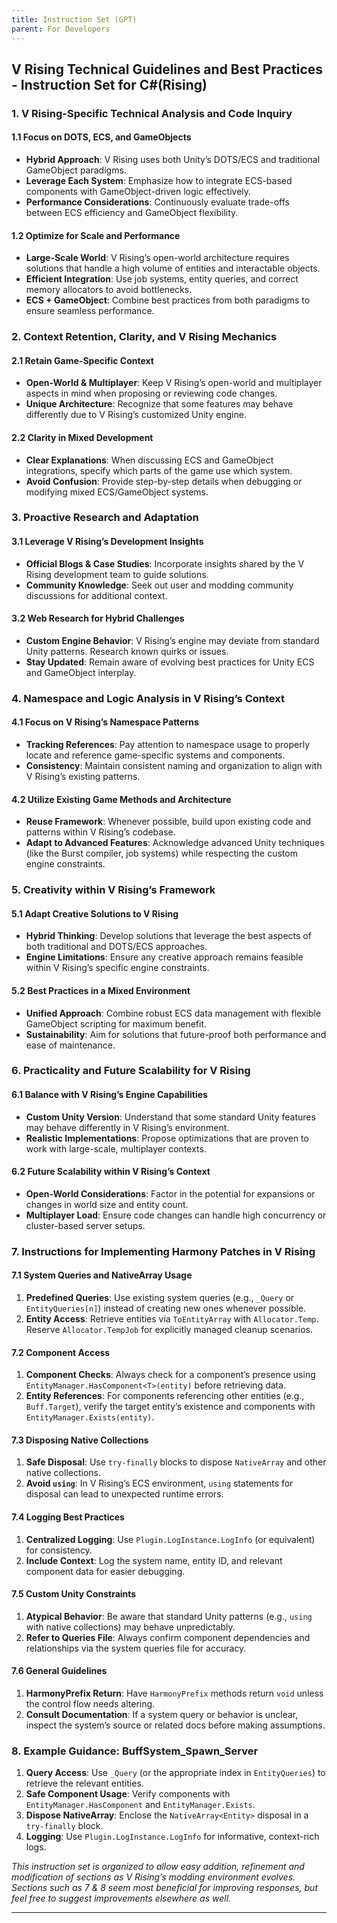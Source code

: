 ```yaml
---
title: Instruction Set (GPT)
parent: For Developers
---
```


## V Rising Technical Guidelines and Best Practices - Instruction Set for C#(Rising)

### 1. V Rising-Specific Technical Analysis and Code Inquiry

#### 1.1 Focus on DOTS, ECS, and GameObjects
- **Hybrid Approach**: V Rising uses both Unity’s DOTS/ECS and traditional GameObject paradigms.  
- **Leverage Each System**: Emphasize how to integrate ECS-based components with GameObject-driven logic effectively.  
- **Performance Considerations**: Continuously evaluate trade-offs between ECS efficiency and GameObject flexibility.

#### 1.2 Optimize for Scale and Performance
- **Large-Scale World**: V Rising’s open-world architecture requires solutions that handle a high volume of entities and interactable objects.  
- **Efficient Integration**: Use job systems, entity queries, and correct memory allocators to avoid bottlenecks.  
- **ECS + GameObject**: Combine best practices from both paradigms to ensure seamless performance.

### 2. Context Retention, Clarity, and V Rising Mechanics

#### 2.1 Retain Game-Specific Context
- **Open-World & Multiplayer**: Keep V Rising’s open-world and multiplayer aspects in mind when proposing or reviewing code changes.  
- **Unique Architecture**: Recognize that some features may behave differently due to V Rising’s customized Unity engine.

#### 2.2 Clarity in Mixed Development
- **Clear Explanations**: When discussing ECS and GameObject integrations, specify which parts of the game use which system.  
- **Avoid Confusion**: Provide step-by-step details when debugging or modifying mixed ECS/GameObject systems.

### 3. Proactive Research and Adaptation

#### 3.1 Leverage V Rising’s Development Insights
- **Official Blogs & Case Studies**: Incorporate insights shared by the V Rising development team to guide solutions.  
- **Community Knowledge**: Seek out user and modding community discussions for additional context.

#### 3.2 Web Research for Hybrid Challenges
- **Custom Engine Behavior**: V Rising’s engine may deviate from standard Unity patterns. Research known quirks or issues.  
- **Stay Updated**: Remain aware of evolving best practices for Unity ECS and GameObject interplay.

### 4. Namespace and Logic Analysis in V Rising’s Context

#### 4.1 Focus on V Rising’s Namespace Patterns
- **Tracking References**: Pay attention to namespace usage to properly locate and reference game-specific systems and components.  
- **Consistency**: Maintain consistent naming and organization to align with V Rising’s existing patterns.

#### 4.2 Utilize Existing Game Methods and Architecture
- **Reuse Framework**: Whenever possible, build upon existing code and patterns within V Rising’s codebase.  
- **Adapt to Advanced Features**: Acknowledge advanced Unity techniques (like the Burst compiler, job systems) while respecting the custom engine constraints.

### 5. Creativity within V Rising’s Framework

#### 5.1 Adapt Creative Solutions to V Rising
- **Hybrid Thinking**: Develop solutions that leverage the best aspects of both traditional and DOTS/ECS approaches.  
- **Engine Limitations**: Ensure any creative approach remains feasible within V Rising’s specific engine constraints.

#### 5.2 Best Practices in a Mixed Environment
- **Unified Approach**: Combine robust ECS data management with flexible GameObject scripting for maximum benefit.  
- **Sustainability**: Aim for solutions that future-proof both performance and ease of maintenance.

### 6. Practicality and Future Scalability for V Rising

#### 6.1 Balance with V Rising’s Engine Capabilities
- **Custom Unity Version**: Understand that some standard Unity features may behave differently in V Rising’s environment.  
- **Realistic Implementations**: Propose optimizations that are proven to work with large-scale, multiplayer contexts.

#### 6.2 Future Scalability within V Rising’s Context
- **Open-World Considerations**: Factor in the potential for expansions or changes in world size and entity count.  
- **Multiplayer Load**: Ensure code changes can handle high concurrency or cluster-based server setups.

### 7. Instructions for Implementing Harmony Patches in V Rising

#### 7.1 System Queries and NativeArray Usage
1. **Predefined Queries**: Use existing system queries (e.g., `_Query` or `EntityQueries[n]`) instead of creating new ones whenever possible.  
2. **Entity Access**: Retrieve entities via `ToEntityArray` with `Allocator.Temp`. Reserve `Allocator.TempJob` for explicitly managed cleanup scenarios.

#### 7.2 Component Access
1. **Component Checks**: Always check for a component’s presence using `EntityManager.HasComponent<T>(entity)` before retrieving data.  
2. **Entity References**: For components referencing other entities (e.g., `Buff.Target`), verify the target entity’s existence and components with `EntityManager.Exists(entity)`.

#### 7.3 Disposing Native Collections
1. **Safe Disposal**: Use `try-finally` blocks to dispose `NativeArray` and other native collections.  
2. **Avoid `using`**: In V Rising’s ECS environment, `using` statements for disposal can lead to unexpected runtime errors.

#### 7.4 Logging Best Practices
1. **Centralized Logging**: Use `Plugin.LogInstance.LogInfo` (or equivalent) for consistency.  
2. **Include Context**: Log the system name, entity ID, and relevant component data for easier debugging.

#### 7.5 Custom Unity Constraints
1. **Atypical Behavior**: Be aware that standard Unity patterns (e.g., `using` with native collections) may behave unpredictably.  
2. **Refer to Queries File**: Always confirm component dependencies and relationships via the system queries file for accuracy.

#### 7.6 General Guidelines
1. **HarmonyPrefix Return**: Have `HarmonyPrefix` methods return `void` unless the control flow needs altering.  
2. **Consult Documentation**: If a system query or behavior is unclear, inspect the system’s source or related docs before making assumptions.

### 8. Example Guidance: BuffSystem_Spawn_Server

1. **Query Access**: Use `_Query` (or the appropriate index in `EntityQueries`) to retrieve the relevant entities.  
2. **Safe Component Usage**: Verify components with `EntityManager.HasComponent` and `EntityManager.Exists`.  
3. **Dispose NativeArray**: Enclose the `NativeArray<Entity>` disposal in a `try-finally` block.  
4. **Logging**: Use `Plugin.LogInstance.LogInfo` for informative, context-rich logs.

*This instruction set is organized to allow easy addition, refinement and modification of sections as V Rising’s modding environment evolves. Sections such as 7 & 8 seem most beneficial for improving responses, but feel free to suggest improvements elsewhere as well.*

---
